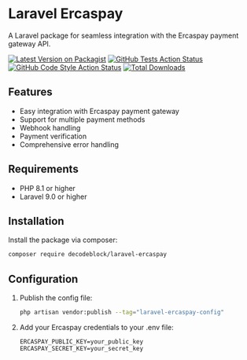 # Laravel Ercaspay

A Laravel package for seamless integration with the Ercaspay payment gateway API.

[![Latest Version on Packagist](https://img.shields.io/packagist/v/decodeblock/laravel-ercaspay.svg?style=flat-square)](https://packagist.org/packages/decodeblock/laravel-ercaspay)
[![GitHub Tests Action Status](https://img.shields.io/github/actions/workflow/status/decodeblock/laravel-ercaspay/run-tests.yml?branch=main&label=tests&style=flat-square)](https://github.com/decodeblock/laravel-ercaspay/actions?query=workflow%3Arun-tests+branch%3Amain)
[![GitHub Code Style Action Status](https://img.shields.io/github/actions/workflow/status/decodeblock/laravel-ercaspay/fix-php-code-style-issues.yml?branch=main&label=code%20style&style=flat-square)](https://github.com/decodeblock/laravel-ercaspay/actions?query=workflow%3A"Fix+PHP+code+style+issues"+branch%3Amain)
[![Total Downloads](https://img.shields.io/packagist/dt/decodeblock/laravel-ercaspay.svg?style=flat-square)](https://packagist.org/packages/decodeblock/laravel-ercaspay)

## Features

- Easy integration with Ercaspay payment gateway
- Support for multiple payment methods
- Webhook handling
- Payment verification
- Comprehensive error handling

## Requirements

- PHP 8.1 or higher
- Laravel 9.0 or higher

## Installation

Install the package via composer:

```bash
composer require decodeblock/laravel-ercaspay
```
## Configuration

1. Publish the config file:

    ```bash
    php artisan vendor:publish --tag="laravel-ercaspay-config"
    ```

2. Add your Ercaspay credentials to your .env file:
   
    ```
    ERCASPAY_PUBLIC_KEY=your_public_key
    ERCASPAY_SECRET_KEY=your_secret_key
    ```
